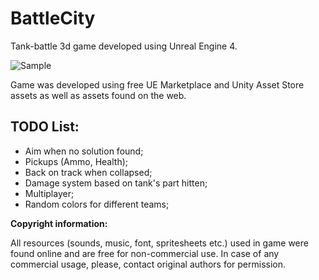 # BattleCity
Tank-battle 3d game developed using Unreal Engine 4.

![Sample](https://github.com/vgomeniuk-games/BattleCity/blob/master/BattleCity.gif)

Game was developed using free UE Marketplace and Unity Asset Store assets as well as assets found on the web.

## TODO List:
- Aim when no solution found;
- Pickups (Ammo, Health);
- Back on track when collapsed;
- Damage system based on tank's part hitten;
- Multiplayer;
- Random colors for different teams;

<b>Copyright information:</b>

All resources (sounds, music, font, spritesheets etc.) used in game were found online and are free for non-commercial use.
In case of any commercial usage, please, contact original authors for permission.
